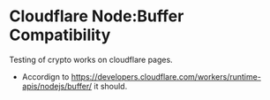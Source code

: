 # Cloudflare Node:Buffer Compatibility

Testing of crypto works on cloudflare pages.

* Accordign to https://developers.cloudflare.com/workers/runtime-apis/nodejs/buffer/ it should.